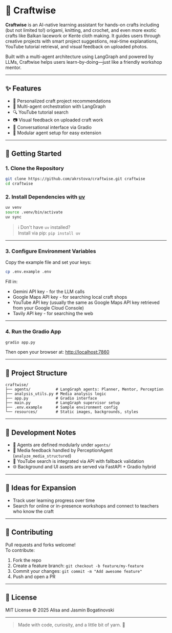 # 🧶 Craftwise

**Craftwise** is an AI-native learning assistant for hands-on crafts including (but not limited to!) origami, knitting, and crochet, and even more exotic crafts like Balkan lacework or Kente cloth making.
It guides users through creative projects with smart project suggestions, real-time explanations, YouTube tutorial retrieval, and visual feedback on uploaded photos.

Built with a multi-agent architecture using LangGraph and powered by LLMs, Craftwise helps users learn-by-doing—just like a friendly workshop mentor.

---

## ✨ Features

- 🎨 Personalized craft project recommendations  
- 🤖 Multi-agent orchestration with LangGraph  
- 🔍 YouTube tutorial search 
- 📷 Visual feedback on uploaded craft work  
- 💬 Conversational interface via Gradio  
- 🧵 Modular agent setup for easy extension

---

## 🚀 Getting Started

### 1. **Clone the Repository**

```bash
git clone https://github.com/akrstova/craftwise.git craftwise
cd craftwise
```

### 2. **Install Dependencies with [uv](https://github.com/astral-sh/uv)**

```bash
uv venv
source .venv/bin/activate
uv sync
```

> ℹ️ Don't have `uv` installed?  
> Install via pip: `pip install uv`

---

### 3. **Configure Environment Variables**

Copy the example file and set your keys:

```bash
cp .env.example .env
```

Fill in:
- Gemini API key - for the LLM calls
- Google Maps API key - for searching local craft shops
- YouTube API key (usually the same as Google Maps API key retrieved from your Google Cloud Console)
- Tavily API key - for searching the web

---

### 4. **Run the Gradio App**

```bash
gradio app.py
```

Then open your browser at: [http://localhost:7860](http://localhost:7860)

---

## 🧭 Project Structure

```
craftwise/
├── agents/           # LangGraph agents: Planner, Mentor, Perception
├── analysis_utils.py # Media analysis logic
├── app.py            # Gradio interface
├── main.py           # LangGraph supervisor setup
├── .env.example      # Sample environment config
└── resources/        # Static images, backgrounds, styles
```

---

## 🧪 Development Notes

- 🧠 Agents are defined modularly under `agents/`
- 🧵 Media feedback handled by PerceptionAgent (`analyze_media_structured`)
- 🔎 YouTube search is integrated via API with fallback validation
- 🌐 Background and UI assets are served via FastAPI + Gradio hybrid

---

## 🧩 Ideas for Expansion

- Track user learning progress over time
- Search for online or in-presence workshops and connect to teachers who know the craft

---

## 🤝 Contributing

Pull requests and forks welcome!  
To contribute:

1. Fork the repo  
2. Create a feature branch: `git checkout -b feature/my-feature`  
3. Commit your changes: `git commit -m "Add awesome feature"`  
4. Push and open a PR

---

## 📄 License

MIT License © 2025 Alisa and Jasmin Bogatinovski 

---

> Made with code, curiosity, and a little bit of yarn. 🧶
